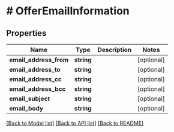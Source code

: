 # # OfferEmailInformation

## Properties

Name | Type | Description | Notes
------------ | ------------- | ------------- | -------------
**email_address_from** | **string** |  | [optional]
**email_address_to** | **string** |  | [optional]
**email_address_cc** | **string** |  | [optional]
**email_address_bcc** | **string** |  | [optional]
**email_subject** | **string** |  | [optional]
**email_body** | **string** |  | [optional]

[[Back to Model list]](../../README.md#models) [[Back to API list]](../../README.md#endpoints) [[Back to README]](../../README.md)
